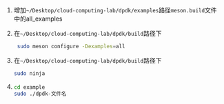 1. 增加`~/Desktop/cloud-computing-lab/dpdk/examples`路径`meson.build`文件中的all_examples

2. 在`~/Desktop/cloud-computing-lab/dpdk/build`路径下

   ```bash
    sudo meson configure -Dexamples=all
   ```

3. 在`~/Desktop/cloud-computing-lab/dpdk/build`路径下

   ```bash
   sudo ninja
   ```

4. ```bash
   cd example
   sudo ./dpdk-文件名
   ```

   